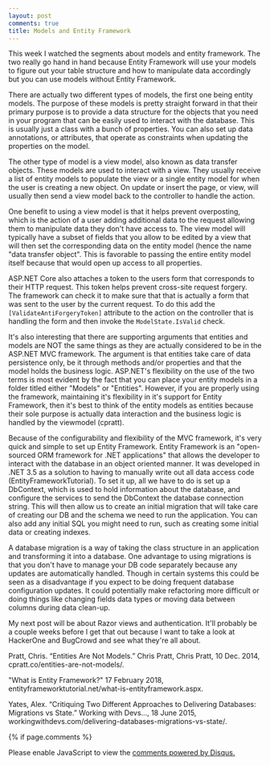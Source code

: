 ```yaml
---
layout: post
comments: true
title: Models and Entity Framework
---
```


This week I watched the segments about models and entity framework. The two really go hand in hand because Entity Framework will use your models to figure out your table structure and how to manipulate data accordingly but you can use models without Entity Framework.

There are actually two different types of models, the first one being entity models. The purpose of these models is pretty straight forward in that their primary purpose is to provide a data structure for the objects that you need in your program that can be easily used to interact with the database. This is usually just a class with a bunch of properties. You can also set up data annotations, or attributes, that operate as constraints when updating the properties on the model.

The other type of model is a view model, also known as data transfer objects. These models are used to interact with a view. They usually receive a list of entity models to populate the view or a single entity model for when the user is creating a new object. On update or insert the page, or view, will usually then send a view model back to the controller to handle the action.

One benefit to using a view model is that it helps prevent overposting, which is the action of a user adding additional data to the request allowing them to manipulate data they don't have access to. The view model will typically have a subset of fields that you allow to be edited by a view that will then set the corresponding data on the entity model (hence the name "data transfer object". This is favorable to passing the entire entity model itself because that would open up access to all properties.

ASP.NET Core also attaches a token to the users form that corresponds to their HTTP request. This token helps prevent cross-site request forgery. The framework can check it to make sure that that is actually a form that was sent to the user by the current request. To do this add the `[ValidateAntiForgeryToken]` attribute to the action on the controller that is handling the form and then invoke the `ModelState.IsValid` check.

It's also interesting that there are supporting arguments that entities and models are NOT the same things as they are actually considered to be in the ASP.NET MVC framework. The argument is that entities take care of data persistence only, be it through methods and/or properties and that the model holds the business logic. ASP.NET's flexibility on the use of the two terms is most evident by the fact that you can place your entity models in a folder titled either "Models" or "Entities". However, if you are properly using the framework, maintaining it's flexibility in it's support for Entity Framework, then it's best to think of the entity models as entities because their sole purpose is actually data interaction and the business logic is handled by the viewmodel (cpratt).

Because of the configurability and flexibility of the MVC framework, it's very quick and simple to set up Entity Framework. Entity Framework is an "open-sourced ORM framework for .NET applications" that allows the developer to interact with the database in an object oriented manner. It was developed in .NET 3.5 as a solution to having to manually write out all data access code (EntityFrameworkTutorial). To set it up, all we have to do is set up a DbContext, which is used to hold information about the database, and configure the services to send the DbContext the database connection string. This will then allow us to create an initial migration that will take care of creating our DB and the schema we need to run the application. You can also add any initial SQL you might need to run, such as creating some initial data or creating indexes.

A database migration is a way of taking the class structure in an application and transforming it into a database. One advantage to using migrations is that you don't have to manage your DB code separately because any updates are automatically handled. Though in certain systems this could be seen as a disadvantage if you expect to be doing frequent database configuration updates. It could potentially make refactoring more difficult or doing things like changing fields data types or moving data between columns during data clean-up.

My next post will be about Razor views and authentication. It'll probably be a couple weeks before I get that out because I want to take a look at HackerOne and BugCrowd and see what they're all about.

Pratt, Chris. “Entities Are Not Models.” Chris Pratt, Chris Pratt, 10 Dec. 2014, cpratt.co/entities-are-not-models/.

"What is Entity Framework?" 17 February 2018, entityframeworktutorial.net/what-is-entityframework.aspx.

Yates, Alex. “Critiquing Two Different Approaches to Delivering Databases: Migrations vs State.” Working with Devs..., 18 June 2015, workingwithdevs.com/delivering-databases-migrations-vs-state/.

{% if page.comments %}
<div id="disqus_thread"></div>
<script>

/**
*  RECOMMENDED CONFIGURATION VARIABLES: EDIT AND UNCOMMENT THE SECTION BELOW TO INSERT DYNAMIC VALUES FROM YOUR PLATFORM OR CMS.
*  LEARN WHY DEFINING THESE VARIABLES IS IMPORTANT: https://disqus.com/admin/universalcode/#configuration-variables*/

var disqus_config = function () {
this.page.url = {{ page.url }};  // Replace PAGE_URL with your page's canonical URL variable
this.page.identifier = {{ page.id }}; // Replace PAGE_IDENTIFIER with your page's unique identifier variable
};

(function() { // DON'T EDIT BELOW THIS LINE
var d = document, s = d.createElement('script');
s.src = 'https://candace-williford.disqus.com/embed.js';
s.setAttribute('data-timestamp', +new Date());
(d.head || d.body).appendChild(s);
})();
</script>
<noscript>Please enable JavaScript to view the <a href="https://disqus.com/?ref_noscript">comments powered by Disqus.</a></noscript>
